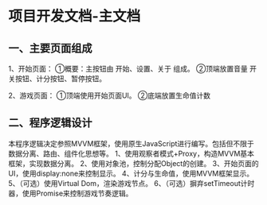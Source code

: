 # 项目开发文档-主文档

## 一、主要页面组成
1、开始页面：
①概要：主按钮由 开始、设置、关于 组成。
②顶端放置音量   开关按钮、计分按钮、暂停按钮。

2、游戏页面：
①顶端使用开始页面UI。
②底端放置生命值计数

## 二、程序逻辑设计
本程序逻辑决定参照MVVM框架，使用原生JavaScript进行编写。包括但不限于数据分离、路由、组件化思想等。
1、使用观察者模式+Proxy，构造MVVM基本框架，实现数据分离。
2、使用对象池，控制分配Object的创建。
3、开始页面的UI，使用display:none来控制显示。
4、计分与生命值，使用MVVM框架显示。
5、（可选）使用Virtual Dom，渲染游戏节点。
6、（可选）摒弃setTimeout计时器，使用Promise来控制游戏节奏逻辑。